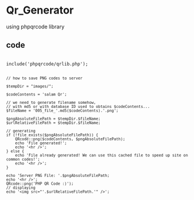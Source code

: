 # Qr_Generator
using phpqrcode library 
<img href="https://github.com/ET-TOUNANI/Qr_project/blob/master/images/download.gif" >
## code 
<code>
include('phpqrcode/qrlib.php');

    // how to save PNG codes to server
    
    $tempDir = "images/";
    
    $codeContents = 'salam Qr';
    
    // we need to generate filename somehow, 
    // with md5 or with database ID used to obtains $codeContents...
    $fileName = '005_file_'.md5($codeContents).'.png';
    
    $pngAbsoluteFilePath = $tempDir.$fileName;
    $urlRelativeFilePath = $tempDir.$fileName;
    
    // generating
    if (!file_exists($pngAbsoluteFilePath)) {
        QRcode::png($codeContents, $pngAbsoluteFilePath);
        echo 'File generated!';
        echo '<hr />';
    } else {
        echo 'File already generated! We can use this cached file to speed up site on common codes!';
        echo '<hr />';
    }
    
    echo 'Server PNG File: '.$pngAbsoluteFilePath;
    echo '<hr />';
    QRcode::png('PHP QR Code :)');
    // displaying
    echo '<img src="'.$urlRelativeFilePath.'" />';
</code>
